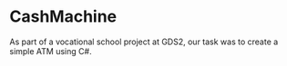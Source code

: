 # CashMachine
As part of a vocational school project at GDS2, our task was to create a simple ATM using C#.
